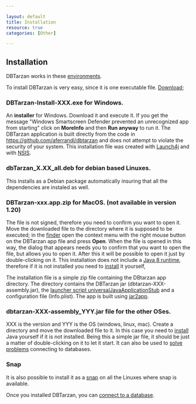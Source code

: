 ```yaml
---

layout: default
title: Installation
resource: true
categories: [Other]

---
```


## Installation

DBTarzan works in these [environments](Tested-databases-and-operating-systems).

To install DBTarzan is very easy, since it is one executable file. 
[Download](https://github.com/aferrandi/dbtarzan/releases);

### **DBTarzan-Install-XXX.exe** for Windows. 

An **installer** for Windows. Download it and execute it. If you get the message "Windows Smartscreen Defender prevented an unrecognized app from starting" click on **MoreInfo** and then **Run anyway** to run it.
The DBTarzan application is built directly from the code in https://github.com/aferrandi/dbtarzan and does not attempt to violate the security of your system.
This installation file was created with [Launch4j](http://launch4j.sourceforge.net/index.html) and with [NSIS](https://nsis.sourceforge.io).

### **dbTarzan_X.XX_all.deb** for debian based Linuxes. 

This installs as a Debian package automatically insuring that all the dependencies are instaled as well. 

### **DBTarzan-xxx.app.zip** for MacOS. (not available in version 1.20)

The file is not signed, therefore you need to confirm you want to open it. Move the downloaded file to the directory where it is supposed to be executed; in the [finder](https://www.lifewire.com/use-mac-finder-2260739) open the context menu with the right mouse button on the DBTarzan app file and press **Open**. When the file is opened in this way, the dialog that appears needs you to confirm that you want to open the file, but allows you to open it. After this it will be possible to open it just by double-clicking on it. This installation does not include a [Java 8 runtime](http://java.com/en/download/), therefore if it is not installed you need to [install](https://www.java.com/en/download/manual.jsp) it yourself,

The installation file is a simple zip file containing the DBtarzan app directory. The directory contains the DBTarzan jar (dbtarzan-XXX-assembly.jar), the [launcher script universalJavaApplicationStub](https://github.com/tofi86/universalJavaApplicationStub) and a configuration file (Info.plist). The app is built using [jar2app](https://github.com/Jorl17/jar2app).

### **dbtarzan-XXX-assembly_YYY.jar** file for the other OSes. 

XXX is the version and YYY is the OS (windows, linux, mac).
Create a directory and move the downloaded file to it. In this case you need to [install](https://www.java.com/en/download/manual.jsp) Java yourself if it is not installed. Being this a simple jar file, it should be just a matter of double-clicking on it to let it start.
It can also be used to [solve problems](Troubleshooting) connecting to databases.


### Snap 

It is also possible to install it as a [snap](https://snapcraft.io/dbtarzan) on all the Linuxes where snap is available.



Once you installed DBTarzan, you can [connect to a database](Connect-to-database).
